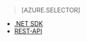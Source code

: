 ﻿> [AZURE.SELECTOR]
- [.NET SDK](/documentation/articles/media-services-get-media-processor/)
- [REST-API](/documentation/articles/media-services-rest-get-media-processor/)
<!--HONumber=47-->
